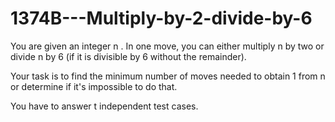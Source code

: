 # 1374B---Multiply-by-2-divide-by-6


You are given an integer n
. In one move, you can either multiply n
 by two or divide n
 by 6
 (if it is divisible by 6
 without the remainder).

Your task is to find the minimum number of moves needed to obtain 1
 from n
 or determine if it's impossible to do that.

You have to answer t
 independent test cases.
